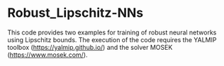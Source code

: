 # Robust_Lipschitz-NNs
This code provides two examples for training of robust neural networks using Lipschitz bounds. The execution of the code requires the YALMIP toolbox (https://yalmip.github.io/) and the solver MOSEK (https://www.mosek.com/).
